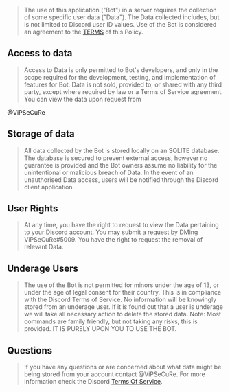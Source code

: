  

 > The use of this application ("Bot") in a server requires the collection of some specific user data ("Data"). The Data collected includes, but is not limited to Discord user ID values. Use of the Bot is considered an agreement to the [TERMS](https://github.com/27Saumya/Yuki/TOS.md) of this Policy. 

  

 ## Access to data 

 > Access to Data is only permitted to Bot's developers, and only in the scope required for the development, testing, and implementation of features for Bot. Data is not sold, provided to, or shared with any third party, except where required by law or a Terms of Service agreement. You can view the data upon request from 

 @ViPSeCuRe

  

 ## Storage of data 

 > All data collected by the Bot is stored locally on an SQLITE database. The database is secured to prevent external access, however no guarantee is provided and the Bot owners assume no liability for the unintentional or malicious breach of Data. In the event of an unauthorised Data access, users will be notified through the Discord client application. 

  

 ## User Rights 

 > At any time, you have the right to request to view the Data pertaining to your Discord account. You may submit a request by DMing ViPSeCuRe#5009. You have the right to request the removal of relevant Data. 

  

 ## Underage Users 

 > The use of the Bot is not permitted for minors under the age of 13, or under the age of legal consent for their country. This is in compliance with the Discord Terms of Service. No information will be knowingly stored from an underage user. If it is found out that a user is underage we will take all necessary action to delete the stored data. Note: Most commands are family friendly, but not taking any risks, this is provided. IT IS PURELY UPON YOU TO USE THE BOT. 

  

 ## Questions 

 > If you have any questions or are concerned about what data might be being stored from your account contact @ViPSeCuRe. For more information check the Discord [Terms Of Service](https://discord.com/terms).
